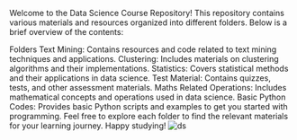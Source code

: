 
Welcome to the Data Science Course Repository! This repository contains various materials and resources organized into different folders. Below is a brief overview of the contents:

Folders
Text Mining: Contains resources and code related to text mining techniques and applications.
Clustering: Includes materials on clustering algorithms and their implementations.
Statistics: Covers statistical methods and their applications in data science.
Test Material: Contains quizzes, tests, and other assessment materials.
Maths Related Operations: Includes mathematical concepts and operations used in data science.
Basic Python Codes: Provides basic Python scripts and examples to get you started with programming.
Feel free to explore each folder to find the relevant materials for your learning journey. Happy studying!
                      ![ds](https://github.com/user-attachments/assets/01d4c839-a132-4e1d-be87-b574be751c5f)
